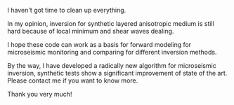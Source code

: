 I haven't got time to clean up everything.
 
In my opinion, inversion for synthetic layered anisotropic medium is still hard because of local minimum and shear waves dealing.

I hope these code can work as a basis for forward modeling for microseismic monitoring and comparing for different inversion methods.

By the way, I have developed a radically new algorithm for microseismic inversion, synthetic tests show a significant improvement of state of the art. Please contact me if you want to know more.

Thank you very much!
